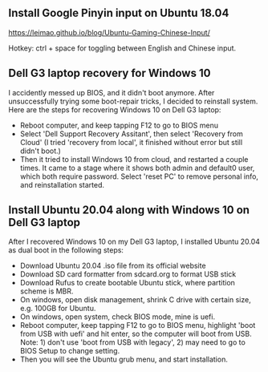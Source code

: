 ## Install Google Pinyin input on Ubuntu 18.04

https://leimao.github.io/blog/Ubuntu-Gaming-Chinese-Input/

Hotkey: ctrl + space for toggling between English and Chinese input.


## Dell G3 laptop recovery for Windows  10
I accidently messed up BIOS, and it didn't boot anymore. After unsuccessfully trying some boot-repair tricks, I decided to reinstall system. Here are the steps for recovering Windows 10 on Dell G3 laptop:
* Reboot computer, and keep tapping F12 to go to BIOS menu
* Select 'Dell Support Recovery Assitant', then select 'Recovery from Cloud' (I tried 'recovery from local', it finished without error but still didn't boot.)
* Then it tried to install Windows 10 from cloud, and restarted a couple times. It came to a stage where it shows both admin and default0 user, which both require password. Select 'reset PC' to remove personal info, and reinstallation started.

## Install Ubuntu 20.04 along with Windows 10 on Dell G3 laptop
After I recovered Windows 10 on my Dell G3 laptop, I installed Ubuntu 20.04 as dual boot in the following steps:
* Download Ubuntu 20.04 .iso file from its official website
* Download SD card formatter from sdcard.org to format USB stick
* Download Rufus to create bootable Ubuntu stick, where partition scheme is MBR.
* On windows, open disk management, shrink C drive with certain size, e.g. 100GB for Ubuntu.
* On windows, open system, check BIOS mode, mine is uefi.
* Reboot computer, keep tapping F12 to go to BIOS menu, highlight 'boot from USB with uefi' and hit enter, so the computer will boot from USB. Note: 1) don't use 'boot from USB with legacy', 2) may need to go to BIOS Setup to change setting. 
* Then you will see the Ubuntu grub menu, and start installation.


